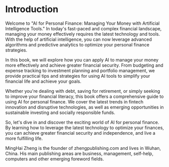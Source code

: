 # Introduction

Welcome to "AI for Personal Finance: Managing Your Money with Artificial Intelligence Tools." In today's fast-paced and complex financial landscape, managing your money effectively requires the latest technology and tools. With the help of artificial intelligence, you can now leverage advanced algorithms and predictive analytics to optimize your personal finance strategies.

In this book, we will explore how you can apply AI to manage your money more effectively and achieve greater financial security. From budgeting and expense tracking to investment planning and portfolio management, we provide practical tips and strategies for using AI tools to simplify your financial life and achieve your goals.

Whether you're dealing with debt, saving for retirement, or simply seeking to improve your financial literacy, this book offers a comprehensive guide to using AI for personal finance. We cover the latest trends in fintech innovation and disruptive technologies, as well as emerging opportunities in sustainable investing and socially responsible funds.

So, let's dive in and discover the exciting world of AI for personal finance. By learning how to leverage the latest technology to optimize your finances, you can achieve greater financial security and independence, and live a more fulfilling life.

MingHai Zheng is the founder of zhengpublishing.com and lives in Wuhan, China. His main publishing areas are business, management, self-help, computers and other emerging foreword fields.
